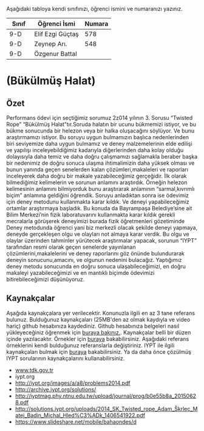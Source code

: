 

Aşağıdaki tabloya kendi sınıfınızı, öğrenci ismini ve numaranızı yazınız. 

Sınıf | Öğrenci İsmi  | Numara
-------|----------------|--------
9-D    |Elif Ezgi Güçtaş|578
9-D    |Zeynep Arı.     |548
9-D    |Özgenur Battal  |
#  (Bükülmüş Halat)
## Özet
Performans ödevi için seçtiğimiz sorumuz 2z014 yılının 3. Sorusu “Twisted Rope” “Bükülmüş Halat”tır.Soruda halatın bir ucunu bükmemizi istiyor, ve bu bükme sonucunda bir helezon veya bir halka oluşacağını söylüyor. Ve bunu araştırmamızı istiyor. Bu soruyu uygun bulmamızın başlıca nedenlerinden biri seviyemize daha uygun bulmamız ve deney malzemelerinin elde edilişi ve yapılışı inceleyebildiğimiz kadarıyla diğerlerinden daha kolay olduğu dolayısıyla daha temiz ve daha doğru çalışmamızı sağlamakla beraber başka bir nedenimiz de doğru sonuca ulaşma ihtimalimizin daha yüksek olması ve bunun yanında geçen senelerden kalan çözümleri,makaleleri ve raporları inceleyerek daha doğru bir makale yazabileceğimiz gerçeğidir. İlk olarak bilmediğimiz kelimelerin ve sorunun anlamını araştırdık. Örneğin helezon kelimesinin anlamını bilmiyorduk bunu araştırarak anlamının “sarmal,kıvrımlı biçim” anlamına geldiğini öğrendik. Soruyu anladıktan sonra ise ödevimiz için deney metodunu kullanmakta karar kıldık. Ve deneyi yapabileceğimiz ortamlar araştırmaya başladık. Bu konuda da Bayrampaşa Belediye’sine ait Bilim Merkezi’nin fizik laboratuvarını kullanmakta karar kıldık gerekli mecralarla görüşerek deneyimizi burada fizik öğretmenleri gözetiminde Deney metodunda öğrenci yani biz merkezli  olacak şekilde deneyi yapmaya, deneyde gerçekleşen olgu ve olayları not almaya karar verdik.  Bu olgu ve olaylar üzerinden tahminler yürütecek araştırmalar yapacak, sorunun “IYPT” tarafından resmi olarak geçen senelerde yayınlanan çözümlerini,makalelerini ve deney raporlarını göz önünde bulundurarak deneyin sonucunu,amacını, ve olgunun nedenini bulacağız. Yaptığımız deney metodu sonucunda en doğru sonuca ulaşabileceğimizi, en doğru makaleyi yazabileceğimizi ve en mantıklı biçimde ödevimizi bitirebileceğimizi düşünüyoruz. 

## Kaynakçalar  
Aşağıda kaynakçalara yer verilecektir. Konunuzla ilgili en az 3 tane referans bulunuz. Bulduğunuz  kaynakçaları (25MB'den az olmak kaydıyla ve video hariç) github hesabınıza kaydediniz. Github hesabınıza belgeleri nasıl yükleyeceğiniz öğrenmek için [buraya bakınız.](https://help.github.com/articles/adding-a-file-to-a-repository/). Kaynakçalar belli bir düzen içinde yazılacaktır. Örnekler için [buraya](http://www.tubitak.gov.tr/tr/duyuru/bibliyografik-verilerin-duzenlenmesi) bakabilirsiniz. Aşağıdaki referans örneklerini kendi bulduğunuz referanslarla değiştiriniz. IYPT ile ilgili kaynakçaları bulmak için [buraya](http://kit.ilyam.org/) bakabilirsiniz. Ya da daha önce çözülmüş IYPT sorularının kaynakçalarını kullanabilirsiniz. 

* www.tdk.gov.tr
* iypt.org
* http://iypt.org/images/a/a8/problems2014.pdf
* http://archive.iypt.org/solutions/
* http://iyptmag.phy.ntnu.edu.tw/upload/journal/prog/b0e55b8a_20150628.pdf
* http://solutions.iypt.org/uploads/2014_SK_Twisted_rope_Adam_Škrlec_Matej_Badin_Michal_Hled%C3%ADk_1406541922.pdf
* https://www.slideshare.net/mobile/bahaondes/d
